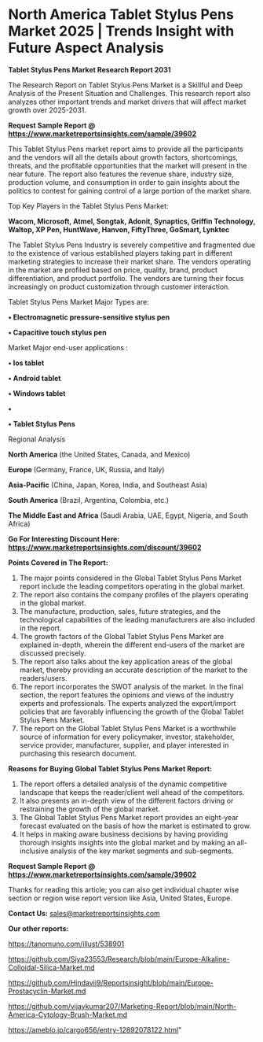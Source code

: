 # North America Tablet Stylus Pens Market 2025 | Trends Insight with Future Aspect Analysis

<strong>Tablet Stylus Pens Market Research Report 2031</strong>

The Research Report on Tablet Stylus Pens Market is a Skillful and Deep Analysis of the Present Situation and Challenges. This research report also analyzes other important trends and market drivers that will affect market growth over 2025-2031.

<strong>Request Sample Report @ <a href=https://www.marketreportsinsights.com/sample/39602>https://www.marketreportsinsights.com/sample/39602</a></strong>

This Tablet Stylus Pens market report aims to provide all the participants and the vendors will all the details about growth factors, shortcomings, threats, and the profitable opportunities that the market will present in the near future. The report also features the revenue share, industry size, production volume, and consumption in order to gain insights about the politics to contest for gaining control of a large portion of the market share.

Top Key Players in the Tablet Stylus Pens Market:

<strong>Wacom, Microsoft, Atmel, Songtak, Adonit, Synaptics, Griffin Technology, Waltop, XP Pen, HuntWave, Hanvon, FiftyThree, GoSmart, Lynktec</strong>

The Tablet Stylus Pens Industry is severely competitive and fragmented due to the existence of various established players taking part in different marketing strategies to increase their market share. The vendors operating in the market are profiled based on price, quality, brand, product differentiation, and product portfolio. The vendors are turning their focus increasingly on product customization through customer interaction.

Tablet Stylus Pens Market Major Types are:

<strong>•  Electromagnetic pressure-sensitive stylus pen

•  Capacitive touch stylus pen</strong>

Market Major end-user applications :

<strong>•  Ios tablet

•  Android tablet

•  Windows tablet

•  

•  Tablet Stylus Pens</strong>

Regional Analysis

</u><strong><b>North America</b></strong> (the United States, Canada, and Mexico)

<strong><b>Europe </b></strong>(Germany, France, UK, Russia, and Italy)

<strong><b>Asia-Pacific</b></strong> (China, Japan, Korea, India, and Southeast Asia)

<strong><b>South America</b></strong> (Brazil, Argentina, Colombia, etc.)

<strong><b>The Middle East and Africa</b></strong> (Saudi Arabia, UAE, Egypt, Nigeria, and South Africa)

<strong>Go For Interesting Discount Here: <a href=https://www.marketreportsinsights.com/discount/39602>https://www.marketreportsinsights.com/discount/39602</a></strong>

<strong>Points Covered in The Report:</strong>
<ol>
  <li>The major points considered in the Global Tablet Stylus Pens Market report include the leading competitors operating in the global market.</li>
  <li>The report also contains the company profiles of the players operating in the global market.</li>
  <li>The manufacture, production, sales, future strategies, and the technological capabilities of the leading manufacturers are also included in the report.</li>
  <li>The growth factors of the Global Tablet Stylus Pens Market are explained in-depth, wherein the different end-users of the market are discussed precisely.</li>
  <li>The report also talks about the key application areas of the global market, thereby providing an accurate description of the market to the readers/users.</li>
  <li>The report incorporates the SWOT analysis of the market. In the final section, the report features the opinions and views of the industry experts and professionals. The experts analyzed the export/import policies that are favorably influencing the growth of the Global Tablet Stylus Pens Market.</li>
  <li>The report on the Global Tablet Stylus Pens Market is a worthwhile source of information for every policymaker, investor, stakeholder, service provider, manufacturer, supplier, and player interested in purchasing this research document.</li>
</ol>
<strong>Reasons for Buying Global Tablet Stylus Pens Market Report:</strong>

<ol>
  <li>The report offers a detailed analysis of the dynamic competitive landscape that keeps the reader/client well ahead of the competitors.</li>
  <li>It also presents an in-depth view of the different factors driving or restraining the growth of the global market.</li>
  <li>The Global Tablet Stylus Pens Market report provides an eight-year forecast evaluated on the basis of how the market is estimated to grow.</li>
  <li>It helps in making aware business decisions by having providing thorough insights insights into the global market and by making an all-inclusive analysis of the key market segments and sub-segments.</li>
</ol>
<strong>Request Sample Report @ <a href=https://www.marketreportsinsights.com/sample/39602>https://www.marketreportsinsights.com/sample/39602</a></strong>


Thanks for reading this article; you can also get individual chapter wise section or region wise report version like Asia, United States, Europe.

<strong>Contact Us:</strong>
sales@marketreportsinsights.com

<strong>Our other reports:</strong>

<a href=https://tanomuno.com/illust/538901>https://tanomuno.com/illust/538901</a>

<a href=https://github.com/Siya23553/Research/blob/main/Europe-Alkaline-Colloidal-Silica-Market.md>https://github.com/Siya23553/Research/blob/main/Europe-Alkaline-Colloidal-Silica-Market.md</a>

<a href=https://github.com/Hindavii9/Reportsinsight/blob/main/Europe-Prostacyclin-Market.md>https://github.com/Hindavii9/Reportsinsight/blob/main/Europe-Prostacyclin-Market.md</a>

<a href=https://github.com/vijaykumar207/Marketing-Report/blob/main/North-America-Cytology-Brush-Market.md>https://github.com/vijaykumar207/Marketing-Report/blob/main/North-America-Cytology-Brush-Market.md</a>

<a href=https://ameblo.jp/cargo656/entry-12892078122.html>https://ameblo.jp/cargo656/entry-12892078122.html</a>"
